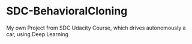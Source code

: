 # SDC-BehavioralCloning
My own Project from SDC Udacity Course, which drives autonomously a car, using Deep Learning
